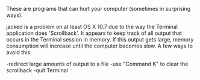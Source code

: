 These are programs that can hurt your computer (sometimes in surprising ways).

jacked is a problem on at least OS X 10.7 due to the way the Terminal
application does 'Scrollback'.  It appears to keep track of all output
that occurs in the Terminal session in memory.  If this output gets
large, memory consumption will increase until the computer becomes
slow.  A few ways to avoid this:

-redirect large amounts of output to a file
-use "Command K" to clear the scrollback
-quit Terminal